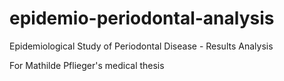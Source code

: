 # epidemio-periodontal-analysis
Epidemiological Study of Periodontal Disease - Results Analysis  

For Mathilde Pflieger's medical thesis

